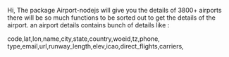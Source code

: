 Hi, The package Airport-nodejs will give you the details of 3800+ airports there will be so much functions to be sorted out to get the details of the airport. an airport details contains bunch of details like :

code,lat,lon,name,city,state,country,woeid,tz,phone,
type,email,url,runway_length,elev,icao,direct_flights,carriers,

